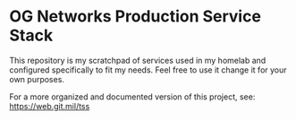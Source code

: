 # OG Networks Production Service Stack
This repository is my scratchpad of services used in my homelab and configured specifically to fit my needs. Feel free to use it change it for your own purposes.

For a more organized and documented version of this project, see:
https://web.git.mil/tss
